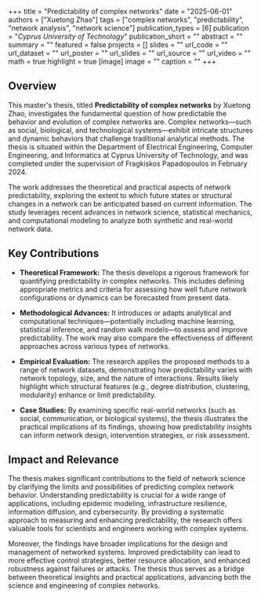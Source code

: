 +++
title = "Predictability of complex networks"
date = "2025-06-01"
authors = ["Xuetong Zhao"]
tags = ["complex networks", "predictability", "network analysis", "network science"]
publication_types = [6]
publication = "_Cyprus University of Technology_"
publication_short = ""
abstract = ""
summary = ""
featured = false
projects = []
slides = ""
url_code = ""
url_dataset = ""
url_poster = ""
url_slides = ""
url_source = ""
url_video = ""
math = true
highlight = true
[image]
image = ""
caption = ""
+++

## Overview

This master's thesis, titled **Predictability of complex networks** by Xuetong Zhao, investigates the fundamental question of how predictable the behavior and evolution of complex networks are. Complex networks—such as social, biological, and technological systems—exhibit intricate structures and dynamic behaviors that challenge traditional analytical methods. The thesis is situated within the Department of Electrical Engineering, Computer Engineering, and Informatics at Cyprus University of Technology, and was completed under the supervision of Fragkiskos Papadopoulos in February 2024.

The work addresses the theoretical and practical aspects of network predictability, exploring the extent to which future states or structural changes in a network can be anticipated based on current information. The study leverages recent advances in network science, statistical mechanics, and computational modeling to analyze both synthetic and real-world network data.

## Key Contributions

- **Theoretical Framework:** The thesis develops a rigorous framework for quantifying predictability in complex networks. This includes defining appropriate metrics and criteria for assessing how well future network configurations or dynamics can be forecasted from present data.

- **Methodological Advances:** It introduces or adapts analytical and computational techniques—potentially including machine learning, statistical inference, and random walk models—to assess and improve predictability. The work may also compare the effectiveness of different approaches across various types of networks.

- **Empirical Evaluation:** The research applies the proposed methods to a range of network datasets, demonstrating how predictability varies with network topology, size, and the nature of interactions. Results likely highlight which structural features (e.g., degree distribution, clustering, modularity) enhance or limit predictability.

- **Case Studies:** By examining specific real-world networks (such as social, communication, or biological systems), the thesis illustrates the practical implications of its findings, showing how predictability insights can inform network design, intervention strategies, or risk assessment.

## Impact and Relevance

The thesis makes significant contributions to the field of network science by clarifying the limits and possibilities of predicting complex network behavior. Understanding predictability is crucial for a wide range of applications, including epidemic modeling, infrastructure resilience, information diffusion, and cybersecurity. By providing a systematic approach to measuring and enhancing predictability, the research offers valuable tools for scientists and engineers working with complex systems.

Moreover, the findings have broader implications for the design and management of networked systems. Improved predictability can lead to more effective control strategies, better resource allocation, and enhanced robustness against failures or attacks. The thesis thus serves as a bridge between theoretical insights and practical applications, advancing both the science and engineering of complex networks.
